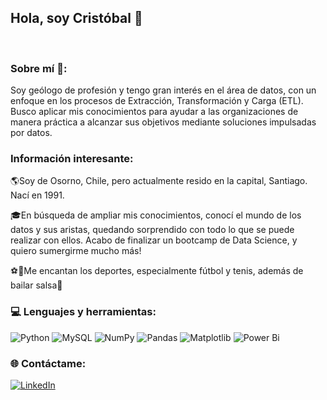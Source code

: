 ## Hola, soy Cristóbal 👋
<br>

### Sobre mí 🙋:
Soy geólogo de profesión y tengo gran interés en el área de datos, con un enfoque en los procesos de Extracción, Transformación y Carga (ETL). Busco aplicar mis conocimientos para ayudar a las organizaciones de manera práctica a alcanzar sus objetivos mediante soluciones impulsadas por datos.
<br>
### Información interesante:
🌎Soy de Osorno, Chile, pero actualmente resido en la capital, Santiago. Nací en 1991.

🎓En búsqueda de ampliar mis conocimientos, conocí el mundo de los datos y sus aristas, quedando sorprendido con todo lo que se puede realizar con ellos. Acabo de finalizar un bootcamp de Data Science, y quiero sumergirme mucho más!

⚽🎾Me encantan los deportes, especialmente fútbol y tenis, además de bailar salsa💃
<br>
### 💻 Lenguajes y herramientas:
![Python](https://img.shields.io/badge/python-3670A0?style=for-the-badge&logo=python&logoColor=ffdd54) ![MySQL](https://img.shields.io/badge/mysql-%2300000f.svg?style=for-the-badge&logo=mysql&logoColor=white) ![NumPy](https://img.shields.io/badge/numpy-%23013243.svg?style=for-the-badge&logo=numpy&logoColor=white) ![Pandas](https://img.shields.io/badge/pandas-%23150458.svg?style=for-the-badge&logo=pandas&logoColor=white) ![Matplotlib](https://img.shields.io/badge/Matplotlib-%23ffffff.svg?style=for-the-badge&logo=Matplotlib&logoColor=black) ![Power Bi](https://img.shields.io/badge/power_bi-F2C811?style=for-the-badge&logo=powerbi&logoColor=black)
<br>
### 🌐 Contáctame:
[![LinkedIn](https://img.shields.io/badge/LinkedIn-%230077B5.svg?logo=linkedin&logoColor=white)](https://www.linkedin.com/in/cristobal-quiroz)
